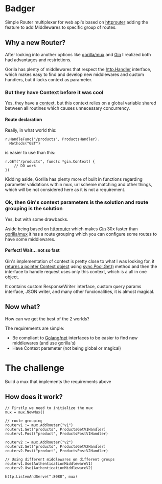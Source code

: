 # Badger
Simple Router multiplexer for web api's based on [httprouter](https://github.com/julienschmidt/httprouter) adding the feature to add Middlewares to specific group of routes.

## Why a new Router?
After looking into another options like [gorilla/mux](https://github.com/gorilla/mux) and [Gin](https://github.com/gin-gonic/gin) I realized both had advantages and restrictions.

Gorila has plenty of middlewares that respect the [http.Handler](https://golang.org/pkg/net/http/#Handler) interface, which makes easy to find and develop new middlewares and custom handlers, but it lacks context as parameter.

### But they have Context before it was cool
Yes, they have a [context](https://github.com/gorilla/context), but this context relies on a global variable shared between all routines which causes unnecessary concurrency.

#### Route declaration
Really, in what world this:

``` golang
r.HandleFunc("/products", ProductsHandler).
  Methods("GET")
```

is easier to use than this:

``` golang
r.GET("/products", func(c *gin.Context) {
	// DO work
})
```

Kidding aside, Gorilla has plenty more of built in functions regarding parameter validations within mux, url scheme matching and other things, which will be not considered here as it is not a requirement.

### Ok, then Gin's context parameters is the solution and route grouping is the solution
Yes, but with some drawbacks.

Aside being based on [httprouter](https://github.com/julienschmidt/httprouter) which makes [Gin](https://github.com/gin-gonic/gin) 30x faster than [gorilla/mux](https://github.com/gorilla/mux) it has a route grouping which you can configure some routes to have some middlewares.

#### Perfect! Wait... not so fast
Gin's implementation of context is pretty close to what I was looking for, it [returns a pointer Context object](https://github.com/gin-gonic/gin/blob/master/gin.go#L320) using [sync.Pool.Get()](https://golang.org/pkg/sync/#Pool) method and then the interface to handle request uses only this context, which is a all in one object.

It contains custom ResponseWriter interface, custom query params interface, JSON writer, and many other funcionalities, it is almost magical.

## Now what?
How can we get the best of the 2 worlds?

The requirements are simple:
* Be compliant to [Golang/net](https://golang.org/pkg/net/http) interfaces to be easier to find new middlewares (and use gorilla's)
* Have Context parameter (not being global or magical)

# The challenge
Build a mux that implements the requirements above

## How does it work?

``` golang
// Firstly we need to initialize the mux
mux = mux.NewMux()

// route grouping
routerv1 := mux.AddRouter("v1")
routerv1.Get("products", ProductsGetV1Handler)
routerv1.Post("product", ProductsPostV1Handler)

routerv2 := mux.AddRouter("v2")
routerv2.Get("products", ProductsGetV2Handler)
routerv2.Post("product", ProductsPostV2Handler)

// Using different middlewares on different groups
routerv1.Use(AuthenticationMiddlewareV1)
routerv2.Use(AuthenticationMiddlewareV2)

http.ListenAndServe(":8080", mux)

```
